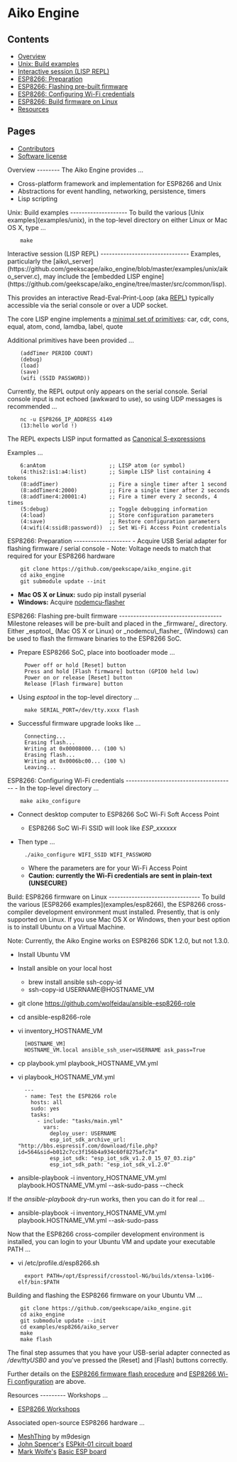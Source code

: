 Aiko Engine
===========

Contents
--------
- [Overview](#overview)
- [Unix: Build examples](#unix_build)
- [Interactive session (LISP REPL)](#lisp_repl)
- [ESP8266: Preparation](#esp8266_preparation)
- [ESP8266: Flashing pre-built firmware](#esp8266_flash)
- [ESP8266: Configuring Wi-Fi credentials](#esp8266_configure)
- [ESP8266: Build firmware on Linux](#esp8266_build)
- [Resources](#resources)

Pages
-----
- [Contributors](Contributors.md)
- [Software license](License)

<a name="overview" />
Overview
--------
The Aiko Engine provides ...

- Cross-platform framework and implementation for ESP8266 and Unix
- Abstractions for event handling, networking, persistence, timers
- Lisp scripting

<a name="unix_build" />
Unix: Build examples
--------------------
To build the various [Unix examples](examples/unix),
in the top-level directory on either Linux or Mac OS X, type ...

        make

<a name="lisp_repl" />
Interactive session (LISP REPL)
-------------------------------
Examples, particularly the
[aiko\_server](https://github.com/geekscape/aiko_engine/blob/master/examples/unix/aiko_server.c),
may include the
[embedded LISP engine](https://github.com/geekscape/aiko_engine/tree/master/src/common/lisp).

This provides an interactive Read-Eval-Print-Loop
(aka [REPL](https://en.wikipedia.org/wiki/Read%E2%80%93eval%E2%80%93print_loop))
typically accessible via the serial console or over a UDP socket.

The core LISP engine implements a
[minimal set of primitives](http://ep.yimg.com/ty/cdn/paulgraham/jmc.lisp):
car, cdr, cons, equal, atom, cond, lamdba, label, quote

Additional primitives have been provided ...

        (addTimer PERIOD COUNT)
        (debug)
        (load)
        (save)
        (wifi (SSID PASSWORD))

Currently, the REPL output only appears on the serial console.
Serial console input is not echoed (awkward to use),
so using UDP messages is recommended ...

        nc -u ESP8266_IP_ADDRESS 4149
        (13:hello world !)

The REPL expects LISP input formatted as
[Canonical S-expressions](https://en.wikipedia.org/wiki/Canonical_S-expressions)

Examples ...

        6:anAtom                    ;; LISP atom (or symbol)
        (4:this2:is1:a4:list)       ;; Simple LISP list containing 4 tokens
        (8:addTimer)                ;; Fire a single timer after 1 second
        (8:addTimer4:2000)          ;; Fire a single timer after 2 seconds
        (8:addTimer4:20001:4)       ;; Fire a timer every 2 seconds, 4 times
        (5:debug)                   ;; Toggle debugging information
        (4:load)                    ;; Store configuration parameters
        (4:save)                    ;; Restore configuration parameters
        (4:wifi(4:ssid8:password))  ;; Set Wi-Fi Access Point credentials

<a name="esp8266_preparation" />
ESP8266: Preparation
--------------------
- Acquire USB Serial adapter for flashing firmware / serial console
  - Note: Voltage needs to match that required for your ESP8266 hardware

        git clone https://github.com/geekscape/aiko_engine.git
        cd aiko_engine
        git submodule update --init

- __Mac OS X or Linux:__ sudo pip install pyserial
- __Windows:__ Acquire
[nodemcu-flasher](https://github.com/nodemcu/nodemcu-flasher)

<a name="esp8266_flash" />
ESP8266: Flashing pre-built firmware
------------------------------------
Milestone releases will be pre-built and placed in the _firmware/_ directory.
Either _esptool_ (Mac OS X or Linux) or _nodemcu\_flasher_ (Windows) can be
used to flash the firmware binaries to the ESP8266 SoC.

- Prepare ESP8266 SoC, place into bootloader mode ...

        Power off or hold [Reset] button
        Press and hold [Flash firmware] button (GPIO0 held low)
        Power on or release [Reset] button
        Release [Flash firmware] button

- Using _esptool_ in the top-level directory ...

        make SERIAL_PORT=/dev/tty.xxxx flash

- Successful firmware upgrade looks like ...

        Connecting...
        Erasing flash...
        Writing at 0x00008000... (100 %)
        Erasing flash...
        Writing at 0x0006bc00... (100 %)
        Leaving...

<a name="esp8266_configure" />
ESP8266: Configuring Wi-Fi credentials
--------------------------------------
- In the top-level directory ...

        make aiko_configure

- Connect desktop computer to ESP8266 SoC Wi-Fi Soft Access Point
  - ESP8266 SoC Wi-Fi SSID will look like _ESP\_xxxxxx_

- Then type ...

        ./aiko_configure WIFI_SSID WIFI_PASSWORD

  - Where the parameters are for your Wi-Fi Access Point
  - __Caution: currently the Wi-Fi credentials are sent in plain-text (UNSECURE)__

<a name="esp8266_build" />
Build: ESP8266 firmware on Linux
--------------------------------
To build the various [ESP8266 examples](examples/esp8266),
the ESP8266 cross-compiler development environment must installed.
Presently, that is only supported on Linux.  If you use Mac OS X or
Windows, then your best option is to install Ubuntu on a Virtual Machine.

Note: Currently, the Aiko Engine works on ESP8266 SDK 1.2.0, but not 1.3.0.

- Install Ubuntu VM
- Install ansible on your local host
  - brew install ansible ssh-copy-id
  - ssh-copy-id USERNAME@HOSTNAME\_VM
- git clone https://github.com/wolfeidau/ansible-esp8266-role
- cd ansible-esp8266-role
- vi inventory\_HOSTNAME\_VM

        [HOSTNAME_VM]
        HOSTNAME_VM.local ansible_ssh_user=USERNAME ask_pass=True

- cp playbook.yml playbook\_HOSTNAME\_VM.yml
- vi playbook\_HOSTNAME\_VM.yml

        ---
        - name: Test the ESP8266 role
          hosts: all
          sudo: yes
          tasks:
            - include: "tasks/main.yml" 
              vars:
                deploy_user: USERNAME 
                esp_iot_sdk_archive_url: "http://bbs.espressif.com/download/file.php?id=564&sid=b012c7cc3f156b4a934c60f8275afc7a"
                esp_iot_sdk: "esp_iot_sdk_v1.2.0_15_07_03.zip"
                esp_iot_sdk_path: "esp_iot_sdk_v1.2.0"

- ansible-playbook -i inventory\_HOSTNAME\_VM.yml playbook.HOSTNAME\_VM.yml --ask-sudo-pass --check

If the _ansible-playbook_ dry-run works, then you can do it for real ...

- ansible-playbook -i inventory\_HOSTNAME\_VM.yml playbook.HOSTNAME\_VM.yml --ask-sudo-pass

Now that the ESP8266 cross-compiler development environment is installed,
you can login to your Ubuntu VM and update your executable PATH ...

- vi /etc/profile.d/esp8266.sh 

        export PATH=/opt/Espressif/crosstool-NG/builds/xtensa-lx106-elf/bin:$PATH

Building and flashing the ESP8266 firmware on your Ubuntu VM ...

        git clone https://github.com/geekscape/aiko_engine.git
        cd aiko_engine
        git submodule update --init
        cd examples/esp8266/aiko_server
        make
        make flash

The final step assumes that you have your USB-serial adapter connected as
_/dev/ttyUSB0_ and you've pressed the [Reset] and [Flash] buttons correctly.

Further details on the [ESP8266 firmware flash procedure](#esp8266_flash)
and [ESP8266 Wi-Fi configuration](esp8266_configure) are above.

<a name="resources" />
Resources
---------
Workshops ...

- [ESP8266 Workshops](https://github.com/geekscape/nodemcu_esp8266)

Associated open-source ESP8266 hardware ...

- [MeshThing](http://www.m9design.co) by m9design
- [John Spencer's](https://twitter.com/mage0r)
  [ESPkit-01 circuit board](https://github.com/mage0r/ESPkit-01)
- [Mark Wolfe's](https://twitter.com/wolfeidau)
  [Basic ESP board](https://github.com/wolfeidau/basic_esp_board)
